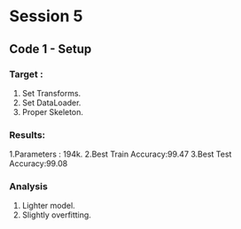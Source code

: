 # Session 5 #


## Code 1 - Setup ##
### Target : ###
1. Set Transforms.
2. Set DataLoader.
3. Proper Skeleton.

### Results: ###
1.Parameters : 194k.
2.Best Train Accuracy:99.47
3.Best Test Accuracy:99.08

### Analysis ###
1. Lighter model.
2. Slightly overfitting.
